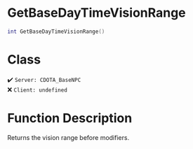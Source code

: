 # GetBaseDayTimeVisionRange
```lua
int GetBaseDayTimeVisionRange()
```
# Class
✔️ `Server: CDOTA_BaseNPC`  
❌ `Client: undefined`  

# Function Description
Returns the vision range before modifiers.
